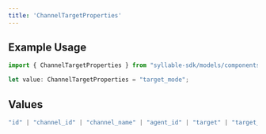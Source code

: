 ```yaml
---
title: 'ChannelTargetProperties'
---
```


## Example Usage

```typescript
import { ChannelTargetProperties } from "syllable-sdk/models/components";

let value: ChannelTargetProperties = "target_mode";
```

## Values

```typescript
"id" | "channel_id" | "channel_name" | "agent_id" | "target" | "target_mode" | "fallback_target" | "is_test" | "updated_at"
```